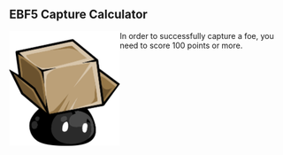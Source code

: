 ## EBF5 Capture Calculator

<img src="capture.png" alt="capture" align="left" width="200"/> In order to successfully capture a foe, you need to score 100 points or more.